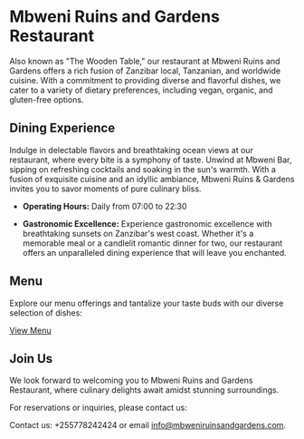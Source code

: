 # Mbweni Ruins and Gardens Restaurant

Also known as "The Wooden Table," our restaurant at Mbweni Ruins and Gardens offers a rich fusion of Zanzibar local, Tanzanian, and worldwide cuisine. With a commitment to providing diverse and flavorful dishes, we cater to a variety of dietary preferences, including vegan, organic, and gluten-free options.

## Dining Experience

Indulge in delectable flavors and breathtaking ocean views at our restaurant, where every bite is a symphony of taste. Unwind at Mbweni Bar, sipping on refreshing cocktails and soaking in the sun's warmth. With a fusion of exquisite cuisine and an idyllic ambiance, Mbweni Ruins & Gardens invites you to savor moments of pure culinary bliss.

- **Operating Hours:** Daily from 07:00 to 22:30

- **Gastronomic Excellence:** Experience gastronomic excellence with breathtaking sunsets on Zanzibar's west coast. Whether it's a memorable meal or a candlelit romantic dinner for two, our restaurant offers an unparalleled dining experience that will leave you enchanted.

## Menu

Explore our menu offerings and tantalize your taste buds with our diverse selection of dishes:

[View Menu](https://www2.mbweniruinsandgardens.com/docs/menu.pdf)

## Join Us

We look forward to welcoming you to Mbweni Ruins and Gardens Restaurant, where culinary delights await amidst stunning surroundings.

For reservations or inquiries, please contact us:

Contact us: +255778242424 or email [info@mbweniruinsandgardens.com](mailto:info@mbweniruinsandgardens.com).
